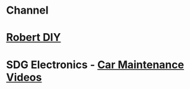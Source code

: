 # Channel
# [Robert DIY](https://www.youtube.com/c/RobertDIY)

# SDG Electronics - [Car Maintenance Videos](https://www.youtube.com/playlist?list=PLZzwMlLVLdOBFXvrCkpsiGocS0U-C2XeT)
